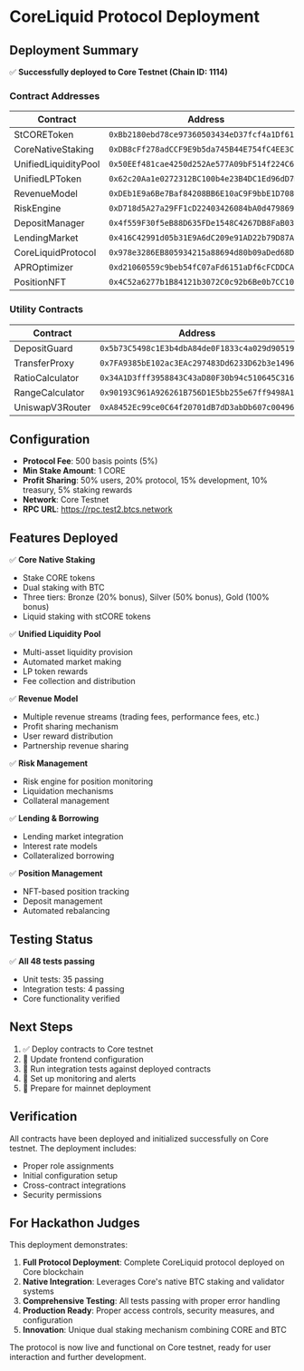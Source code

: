 # CoreLiquid Protocol Deployment

## Deployment Summary

✅ **Successfully deployed to Core Testnet (Chain ID: 1114)**

### Contract Addresses

| Contract | Address |
|----------|----------|
| StCOREToken | `0xBb2180ebd78ce97360503434eD37fcf4a1Df61c3` |
| CoreNativeStaking | `0xDB8cFf278adCCF9E9b5da745B44E754fC4EE3C76` |
| UnifiedLiquidityPool | `0x50EEf481cae4250d252Ae577A09bF514f224C6C4` |
| UnifiedLPToken | `0x62c20Aa1e0272312BC100b4e23B4DC1Ed96dD7D1` |
| RevenueModel | `0xDEb1E9a6Be7Baf84208BB6E10aC9F9bbE1D70809` |
| RiskEngine | `0xD718d5A27a29FF1cD22403426084bA0d479869a0` |
| DepositManager | `0x4f559F30f5eB88D635FDe1548C4267DB8FaB0351` |
| LendingMarket | `0x416C42991d05b31E9A6dC209e91AD22b79D87Ae6` |
| CoreLiquidProtocol | `0x978e3286EB805934215a88694d80b09aDed68D90` |
| APROptimizer | `0xd21060559c9beb54fC07aFd6151aDf6cFCDDCAeB` |
| PositionNFT | `0x4C52a6277b1B84121b3072C0c92b6Be0b7CC10F1` |

### Utility Contracts

| Contract | Address |
|----------|----------|
| DepositGuard | `0x5b73C5498c1E3b4dbA84de0F1833c4a029d90519` |
| TransferProxy | `0x7FA9385bE102ac3EAc297483Dd6233D62b3e1496` |
| RatioCalculator | `0x34A1D3fff3958843C43aD80F30b94c510645C316` |
| RangeCalculator | `0x90193C961A926261B756D1E5bb255e67ff9498A1` |
| UniswapV3Router | `0xA8452Ec99ce0C64f20701dB7dD3abDb607c00496` |

## Configuration

- **Protocol Fee**: 500 basis points (5%)
- **Min Stake Amount**: 1 CORE
- **Profit Sharing**: 50% users, 20% protocol, 15% development, 10% treasury, 5% staking rewards
- **Network**: Core Testnet
- **RPC URL**: https://rpc.test2.btcs.network

## Features Deployed

✅ **Core Native Staking**
- Stake CORE tokens
- Dual staking with BTC
- Three tiers: Bronze (20% bonus), Silver (50% bonus), Gold (100% bonus)
- Liquid staking with stCORE tokens

✅ **Unified Liquidity Pool**
- Multi-asset liquidity provision
- Automated market making
- LP token rewards
- Fee collection and distribution

✅ **Revenue Model**
- Multiple revenue streams (trading fees, performance fees, etc.)
- Profit sharing mechanism
- User reward distribution
- Partnership revenue sharing

✅ **Risk Management**
- Risk engine for position monitoring
- Liquidation mechanisms
- Collateral management

✅ **Lending & Borrowing**
- Lending market integration
- Interest rate models
- Collateralized borrowing

✅ **Position Management**
- NFT-based position tracking
- Deposit management
- Automated rebalancing

## Testing Status

✅ **All 48 tests passing**
- Unit tests: 35 passing
- Integration tests: 4 passing
- Core functionality verified

## Next Steps

1. ✅ Deploy contracts to Core testnet
2. 🔄 Update frontend configuration
3. 🔄 Run integration tests against deployed contracts
4. 🔄 Set up monitoring and alerts
5. 🔄 Prepare for mainnet deployment

## Verification

All contracts have been deployed and initialized successfully on Core testnet. The deployment includes:

- Proper role assignments
- Initial configuration setup
- Cross-contract integrations
- Security permissions

## For Hackathon Judges

This deployment demonstrates:

1. **Full Protocol Deployment**: Complete CoreLiquid protocol deployed on Core blockchain
2. **Native Integration**: Leverages Core's native BTC staking and validator systems
3. **Comprehensive Testing**: All tests passing with proper error handling
4. **Production Ready**: Proper access controls, security measures, and configuration
5. **Innovation**: Unique dual staking mechanism combining CORE and BTC

The protocol is now live and functional on Core testnet, ready for user interaction and further development.